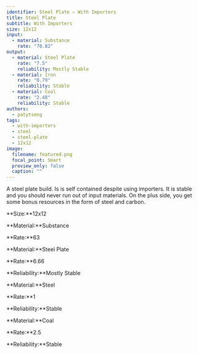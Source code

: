 ```yaml
---
identifier: Steel Plate – With Importers
title: Steel Plate
subtitle: With Importers
size: 12x12
input:
  - material: Substance
    rate: "70.82"
output:
  - material: Steel Plate
    rate: "7.5"
    reliability: Mostly Stable
  - material: Iron
    rate: "0.79"
    reliability: Stable
  - material: Coal
    rate: "2.48"
    reliability: Stable
authors:
  - patytseng
tags:
  - with-importers
  - steel
  - steel-plate
  - 12x12
image:
  filename: featured.png
  focal_point: Smart
  preview_only: false
  caption: ""
---
```

A steel plate build. Is is self contained despite using importers. It is stable and you should never run out of input materials. On the plus side, you get some bonus resources in the form of steel and carbon.

**Size:**12x12

**Material:**Substance

**Rate:**63

**Material:**Steel Plate

**Rate:**6.66

**Reliability:**Mostly Stable

**Material:**Steel

**Rate:**1

**Reliability:**Stable

**Material:**Coal

**Rate:**2.5

**Reliability:**Stable